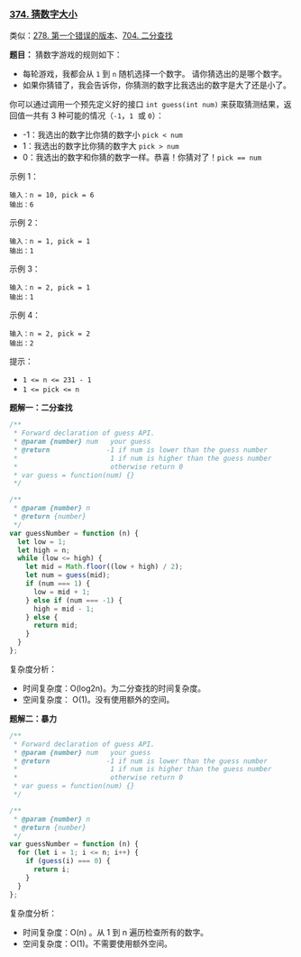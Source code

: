### [374. 猜数字大小](https://leetcode-cn.com/problems/guess-number-higher-or-lower/)

类似：[278. 第一个错误的版本](https://leetcode-cn.com/problems/first-bad-version/)、[704. 二分查找](https://leetcode-cn.com/problems/binary-search/solution/er-fen-cha-zhao-by-leetcode/)

**题目：** 猜数字游戏的规则如下：

- 每轮游戏，我都会从 `1` 到 `n` 随机选择一个数字。 请你猜选出的是哪个数字。
- 如果你猜错了，我会告诉你，你猜测的数字比我选出的数字是大了还是小了。

你可以通过调用一个预先定义好的接口 `int guess(int num)` 来获取猜测结果，返回值一共有 3 种可能的情况（`-1`，`1`  或 `0`）：

- -1：我选出的数字比你猜的数字小 `pick < num`
- 1：我选出的数字比你猜的数字大 `pick > num`
- 0：我选出的数字和你猜的数字一样。恭喜！你猜对了！`pick == num`

示例 1：

```
输入：n = 10, pick = 6
输出：6
```

示例 2：

```
输入：n = 1, pick = 1
输出：1
```

示例 3：

```
输入：n = 2, pick = 1
输出：1
```

示例 4：

```
输入：n = 2, pick = 2
输出：2
```

提示：

- `1 <= n <= 231 - 1`
- `1 <= pick <= n`

**题解一：二分查找**

```js
/**
 * Forward declaration of guess API.
 * @param {number} num   your guess
 * @return 	            -1 if num is lower than the guess number
 *			             1 if num is higher than the guess number
 *                       otherwise return 0
 * var guess = function(num) {}
 */

/**
 * @param {number} n
 * @return {number}
 */
var guessNumber = function (n) {
  let low = 1;
  let high = n;
  while (low <= high) {
    let mid = Math.floor((low + high) / 2);
    let num = guess(mid);
    if (num === 1) {
      low = mid + 1;
    } else if (num === -1) {
      high = mid - 1;
    } else {
      return mid;
    }
  }
};
```

复杂度分析：

- 时间复杂度：O(log2n)。为二分查找的时间复杂度。
- 空间复杂度： O(1)。没有使用额外的空间。

**题解二：暴力**

```js
/**
 * Forward declaration of guess API.
 * @param {number} num   your guess
 * @return 	            -1 if num is lower than the guess number
 *			             1 if num is higher than the guess number
 *                       otherwise return 0
 * var guess = function(num) {}
 */

/**
 * @param {number} n
 * @return {number}
 */
var guessNumber = function (n) {
  for (let i = 1; i <= n; i++) {
    if (guess(i) === 0) {
      return i;
    }
  }
};
```

复杂度分析：

- 时间复杂度：O(n) 。从 1 到 n 遍历检查所有的数字。
- 空间复杂度：O(1)。不需要使用额外空间。
